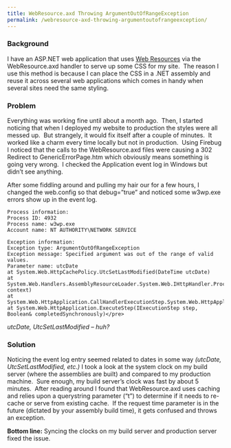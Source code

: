 ```yaml
---
title: WebResource.axd Throwing ArgumentOutOfRangeException
permalink: /webresource-axd-throwing-argumentoutofrangeexception/
---
```


### Background

I have an ASP.NET web application that uses <a href="http://support.microsoft.com/kb/910442" target="_blank">Web Resources</a> via the WebResource.axd handler to serve up some CSS for my site.  The reason I use this method is because I can place the CSS in a .NET assembly and reuse it across several web applications which comes in handy when several sites need the same styling.

### Problem

Everything was working fine until about a month ago.  Then, I started noticing that when I deployed my website to production the styles were all messed up.  But strangely, it would fix itself after a couple of minutes.  It worked like a charm every time locally but not in production.  Using Firebug I noticed that the calls to the WebResource.axd files were causing a 302 Redirect to GenericErrorPage.htm which obviously means something is going very wrong.  I checked the Application event log in Windows but didn&#8217;t see anything.

After some fiddling around and pulling my hair our for a few hours, I changed the web.config so that debug=&#8221;true&#8221; and noticed some w3wp.exe errors show up in the event log.

```
Process information:
Process ID: 4932
Process name: w3wp.exe
Account name: NT AUTHORITY\NETWORK SERVICE

Exception information:
Exception type: ArgumentOutOfRangeException
Exception message: Specified argument was out of the range of valid values.
Parameter name: utcDate
at System.Web.HttpCachePolicy.UtcSetLastModified(DateTime utcDate)
at System.Web.Handlers.AssemblyResourceLoader.System.Web.IHttpHandler.ProcessRequest(HttpContext context)
at System.Web.HttpApplication.CallHandlerExecutionStep.System.Web.HttpApplication.IExecutionStep.Execute()
at System.Web.HttpApplication.ExecuteStep(IExecutionStep step, Boolean& completedSynchronously)</pre>
```

_utcDate, UtcSetLastModified &#8211;_ _huh?_

### Solution

Noticing the event log entry seemed related to dates in some way _(utcDate, UtcSetLastModified, etc.)_ I took a look at the system clock on my build server (where the assemblies are built) and compared to my production machine.  Sure enough, my build server&#8217;s clock was fast by about 5 minutes.  After reading around I found that WebResource.axd uses caching and relies upon a querystring parameter (&#8220;t&#8221;) to determine if it needs to re-cache or serve from existing cache.  If the request time parameter is in the future (dictated by your assembly build time), it gets confused and throws an exception.

**Bottom line:** Syncing the clocks on my build server and production server fixed the issue.
